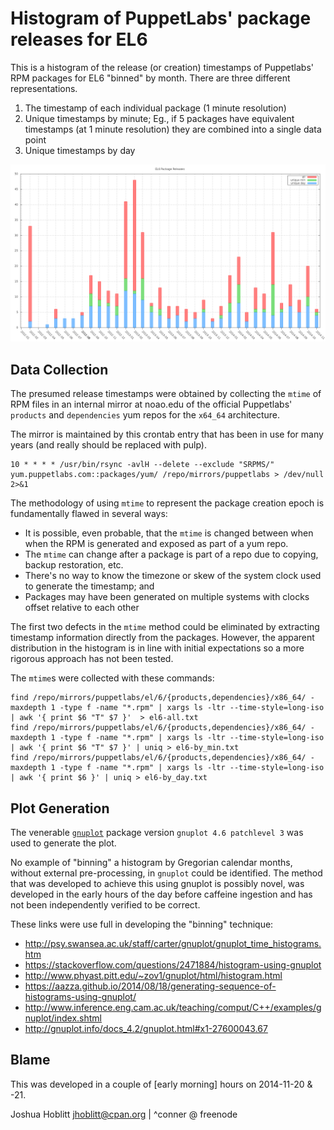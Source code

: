 Histogram of PuppetLabs' package releases for EL6
=================================================

This is a histogram of the release (or creation) timestamps of Puppetlabs' RPM
packages for EL6 "binned" by month.  There are three different representations.

1. The timestamp of each individual package (1 minute resolution)
2. Unique timestamps by minute; Eg., if 5 packages have equivalent timestamps
   (at 1 minute resolution) they are combined into a single data point
3. Unique timestamps by day

![EL6 Package Releases](./el6_pkg_releases.png)

Data Collection
---------------

The presumed release timestamps were obtained by collecting the `mtime` of RPM
files in an internal mirror at noao.edu of the official Puppetlabs' `products`
and `dependencies` yum repos for the `x64_64` architecture.

The mirror is maintained by this crontab entry that has been in use for many
years (and really should be replaced with pulp).

```
10 * * * * /usr/bin/rsync -avlH --delete --exclude "SRPMS/" yum.puppetlabs.com::packages/yum/ /repo/mirrors/puppetlabs > /dev/null 2>&1
```

The methodology of using `mtime` to represent the package creation epoch is
fundamentally flawed in several ways:

* It is possible, even probable, that the `mtime` is changed between when when
  the RPM is generated and exposed as part of a yum repo.
* The `mtime` can change after a package is part of a repo due to copying,
  backup restoration, etc.
* There's no way to know the timezone or skew of the system clock used to
  generate the timestamp; and
* Packages may have been generated on multiple systems with clocks offset
  relative to each other

The first two defects in the `mtime` method could be eliminated by extracting
timestamp information directly from the packages.  However, the apparent
distribution in the histogram is in line with initial expectations so a more
rigorous approach has not been tested.

The `mtime`s were collected with these commands:
```
find /repo/mirrors/puppetlabs/el/6/{products,dependencies}/x86_64/ -maxdepth 1 -type f -name "*.rpm" | xargs ls -ltr --time-style=long-iso | awk '{ print $6 "T" $7 }'  > el6-all.txt
find /repo/mirrors/puppetlabs/el/6/{products,dependencies}/x86_64/ -maxdepth 1 -type f -name "*.rpm" | xargs ls -ltr --time-style=long-iso | awk '{ print $6 "T" $7 }' | uniq > el6-by_min.txt
find /repo/mirrors/puppetlabs/el/6/{products,dependencies}/x86_64/ -maxdepth 1 -type f -name "*.rpm" | xargs ls -ltr --time-style=long-iso | awk '{ print $6 }' | uniq > el6-by_day.txt
```

Plot Generation
---------------

The venerable [`gnuplot`](http://www.gnuplot.info/) package version `gnuplot
4.6 patchlevel 3` was used to generate the plot.

No example of "binning" a histogram by Gregorian calendar months, without
external pre-processing, in `gnuplot` could be identified.  The method that was
developed to achieve this using gnuplot is possibly novel, was developed in the
early hours of the day before caffeine ingestion and has not been independently
verified to be correct.

These links were use full in developing the "binning" technique:

* http://psy.swansea.ac.uk/staff/carter/gnuplot/gnuplot_time_histograms.htm
* https://stackoverflow.com/questions/2471884/histogram-using-gnuplot
* http://www.phyast.pitt.edu/~zov1/gnuplot/html/histogram.html
* https://aazza.github.io/2014/08/18/generating-sequence-of-histograms-using-gnuplot/
* http://www.inference.eng.cam.ac.uk/teaching/comput/C++/examples/gnuplot/index.shtml
* http://gnuplot.info/docs_4.2/gnuplot.html#x1-27600043.67

Blame
-----

This was developed in a couple of [early morning] hours on 2014-11-20 & -21.

Joshua Hoblitt <jhoblitt@cpan.org> | ^conner @ freenode

